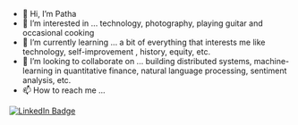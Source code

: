 - 👋 Hi, I’m Patha
- 👀 I’m interested in ... technology, photography, playing guitar and occasional cooking
- 🌱 I’m currently learning ... a bit of everything that interests me like technology, self-improvement , history, equity, etc.
- 💞️ I’m looking to collaborate on ... building distributed systems, machine-learning in quantitative finance, natural language processing, sentiment analysis, etc.
- 📫 How to reach me ...

<a href="https://www.linkedin.com/in/partha-sarathi-biswas-356ba115/">
    <img src="https://img.shields.io/badge/LinkedIn-blue?style=for-the-badge&logo=linkedin&logoColor=white" alt="LinkedIn Badge"/>
</a>

<!---
partha001/partha001 is a ✨ special ✨ repository because its `README.md` (this file) appears on your GitHub profile.
You can click the Preview link to take a look at your changes.
--->
